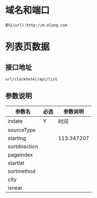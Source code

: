 # 域名和端口
```
默认(url):http://m.elong.com
```


# 列表页数据

## 接口地址
```
url/clockhotel/api/list
```
## 参数说明

|参数名|必选|参数说明|
|-|-|-|
|indate|Y|时间|
|sourceType|||
|startlng||113.347207|
|sortdirection|||
|pageindex|||
|startlat|||
|sortmethod|||
|city|||
|isnear|||
